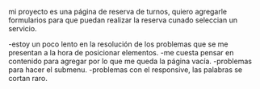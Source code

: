 mi proyecto es una página de reserva de turnos, quiero agregarle formularios para que puedan realizar la reserva cunado seleccian un servicio.

-estoy un poco lento en la resolución de los problemas que se me presentan a la hora de posicionar elementos. 
-me cuesta pensar en contenido para agregar por lo que me queda la página vacía.
-problemas para hacer el submenu.
-problemas con el responsive, las palabras se cortan raro.
